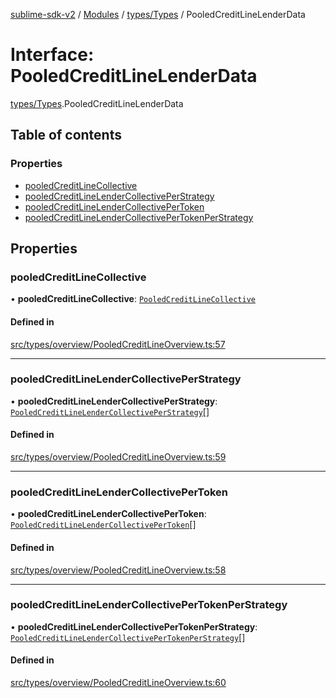 [sublime-sdk-v2](../README.md) / [Modules](../modules.md) / [types/Types](../modules/types_Types.md) / PooledCreditLineLenderData

# Interface: PooledCreditLineLenderData

[types/Types](../modules/types_Types.md).PooledCreditLineLenderData

## Table of contents

### Properties

- [pooledCreditLineCollective](types_Types.PooledCreditLineLenderData.md#pooledcreditlinecollective)
- [pooledCreditLineLenderCollectivePerStrategy](types_Types.PooledCreditLineLenderData.md#pooledcreditlinelendercollectiveperstrategy)
- [pooledCreditLineLenderCollectivePerToken](types_Types.PooledCreditLineLenderData.md#pooledcreditlinelendercollectivepertoken)
- [pooledCreditLineLenderCollectivePerTokenPerStrategy](types_Types.PooledCreditLineLenderData.md#pooledcreditlinelendercollectivepertokenperstrategy)

## Properties

### pooledCreditLineCollective

• **pooledCreditLineCollective**: [`PooledCreditLineCollective`](types_Types.PooledCreditLineCollective.md)

#### Defined in

[src/types/overview/PooledCreditLineOverview.ts:57](https://github.com/sublime-finance/sublime-sdk/blob/cbfce7e/src/types/overview/PooledCreditLineOverview.ts#L57)

___

### pooledCreditLineLenderCollectivePerStrategy

• **pooledCreditLineLenderCollectivePerStrategy**: [`PooledCreditLineLenderCollectivePerStrategy`](types_Types.PooledCreditLineLenderCollectivePerStrategy.md)[]

#### Defined in

[src/types/overview/PooledCreditLineOverview.ts:59](https://github.com/sublime-finance/sublime-sdk/blob/cbfce7e/src/types/overview/PooledCreditLineOverview.ts#L59)

___

### pooledCreditLineLenderCollectivePerToken

• **pooledCreditLineLenderCollectivePerToken**: [`PooledCreditLineLenderCollectivePerToken`](types_Types.PooledCreditLineLenderCollectivePerToken.md)[]

#### Defined in

[src/types/overview/PooledCreditLineOverview.ts:58](https://github.com/sublime-finance/sublime-sdk/blob/cbfce7e/src/types/overview/PooledCreditLineOverview.ts#L58)

___

### pooledCreditLineLenderCollectivePerTokenPerStrategy

• **pooledCreditLineLenderCollectivePerTokenPerStrategy**: [`PooledCreditLineLenderCollectivePerTokenPerStrategy`](types_Types.PooledCreditLineLenderCollectivePerTokenPerStrategy.md)[]

#### Defined in

[src/types/overview/PooledCreditLineOverview.ts:60](https://github.com/sublime-finance/sublime-sdk/blob/cbfce7e/src/types/overview/PooledCreditLineOverview.ts#L60)
